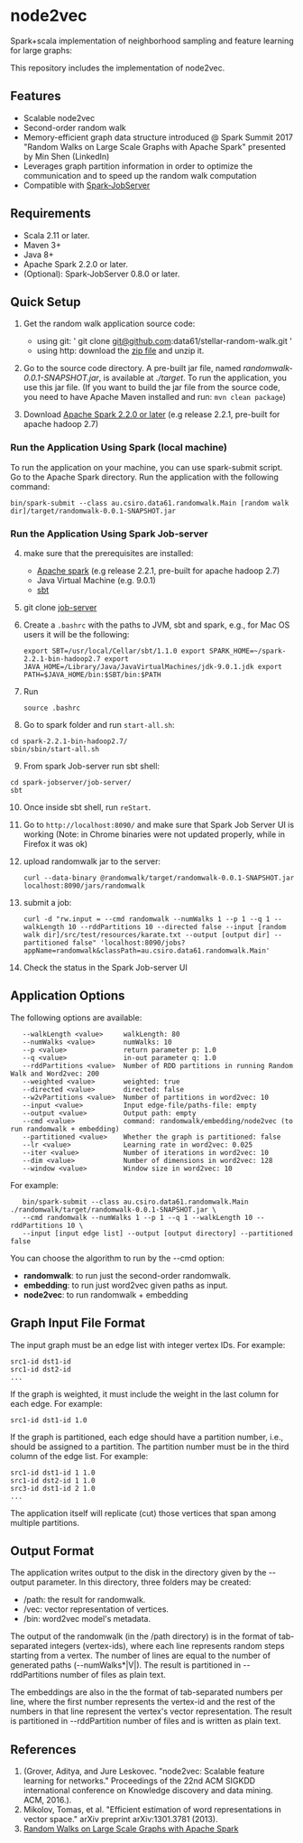 # node2vec #
Spark+scala implementation of neighborhood sampling and feature learning for large graphs:

This repository includes the implementation of node2vec.

## Features ##
* Scalable node2vec
* Second-order random walk
* Memory-efficient graph data structure introduced @ Spark Summit 2017 "Random Walks on Large Scale Graphs with Apache Spark" presented by Min Shen (LinkedIn)
* Leverages graph partition information in order to optimize the communication and to speed up the random walk computation
* Compatible with [Spark-JobServer](https://github.com/spark-jobserver/spark-jobserver)

## Requirements ##
* Scala 2.11 or later.
* Maven 3+
* Java 8+
* Apache Spark 2.2.0 or later.
* (Optional): Spark-JobServer 0.8.0 or later.

## Quick Setup ##
1. Get the random walk application source code:

    * using git: ' git clone git@github.com:data61/stellar-random-walk.git '
    * using http: download the [zip file](https://github.com/data61/stellar-random-walk/archive/master.zip) and unzip it.
    
2. Go to the source code directory. A pre-built jar file, named *randomwalk-0.0.1-SNAPSHOT.jar*, is available at *./target*. To run the application, you use this jar file. (If you want to build the jar file from the source code, you need to have Apache Maven installed and run: ` mvn clean package `)

3. Download [Apache Spark 2.2.0 or later](https://spark.apache.org/downloads.html) (e.g release 2.2.1, pre-built for apache hadoop 2.7)

### Run the Application Using Spark (local machine) ###
To run the application on your machine, you can use spark-submit script. Go to the Apache Spark directory. Run the application with the following command:

` bin/spark-submit --class au.csiro.data61.randomwalk.Main [random walk dir]/target/randomwalk-0.0.1-SNAPSHOT.jar `

### Run the Application Using Spark Job-server ###
4. make sure that the prerequisites are installed: 
    - [Apache spark](https://spark.apache.org/downloads.html) (e.g release 2.2.1, pre-built for apache hadoop 2.7) 
    - Java Virtual Machine (e.g. 9.0.1)
    - [sbt](https://www.scala-sbt.org/)

5. git clone [job-server](https://github.com/spark-jobserver/spark-jobserver)
6. Create a `.bashrc` with the paths to JVM, sbt and spark, e.g., for Mac OS users it will be the following:

    `
    export SBT=/usr/local/Cellar/sbt/1.1.0
    export SPARK_HOME=~/spark-2.2.1-bin-hadoop2.7
    export JAVA_HOME=/Library/Java/JavaVirtualMachines/jdk-9.0.1.jdk
    export PATH=$JAVA_HOME/bin:$SBT/bin:$PATH
    `

7. Run 

      `source .bashrc`
        
8. Go to spark folder and run `start-all.sh`:
```
cd spark-2.2.1-bin-hadoop2.7/
sbin/sbin/start-all.sh
```
9. From spark Job-server run sbt shell:
```
cd spark-jobserver/job-server/
sbt
```
10. Once inside sbt shell, run `reStart`.

11. Go to `http://localhost:8090/` and make sure that Spark Job Server UI is working (Note: in Chrome binaries were not updated properly, while in Firefox it was ok)

12. upload randomwalk jar to the server:

    `curl --data-binary @randomwalk/target/randomwalk-0.0.1-SNAPSHOT.jar localhost:8090/jars/randomwalk`

13. submit a job:

    `curl -d "rw.input = --cmd randomwalk --numWalks 1 --p 1 --q 1 --walkLength 10 --rddPartitions 10 --directed false --input [random walk dir]/src/test/resources/karate.txt --output [output dir] --partitioned false" 'localhost:8090/jobs?appName=randomwalk&classPath=au.csiro.data61.randomwalk.Main'`

14. Check the status in the Spark Job-server UI


## Application Options ##
The following options are available:

```
   --walkLength <value>     walkLength: 80
   --numWalks <value>       numWalks: 10
   --p <value>              return parameter p: 1.0
   --q <value>              in-out parameter q: 1.0
   --rddPartitions <value>  Number of RDD partitions in running Random Walk and Word2vec: 200
   --weighted <value>       weighted: true
   --directed <value>       directed: false
   --w2vPartitions <value>  Number of partitions in word2vec: 10
   --input <value>          Input edge-file/paths-file: empty
   --output <value>         Output path: empty
   --cmd <value>            command: randomwalk/embedding/node2vec (to run randomwalk + embedding)
   --partitioned <value>    Whether the graph is partitioned: false
   --lr <value>             Learning rate in word2vec: 0.025
   --iter <value>           Number of iterations in word2vec: 10
   --dim <value>            Number of dimensions in word2vec: 128
   --window <value>         Window size in word2vec: 10
```

For example:
```
   bin/spark-submit --class au.csiro.data61.randomwalk.Main ./randomwalk/target/randomwalk-0.0.1-SNAPSHOT.jar \
   --cmd randomwalk --numWalks 1 --p 1 --q 1 --walkLength 10 --rddPartitions 10 \
   --input [input edge list] --output [output directory] --partitioned false
```


You can choose the algorithm to run by the --cmd option:
- **randomwalk**: to run just the second-order randomwalk.
- **embedding**: to run just word2vec given paths as input.
- **node2vec**: to run randomwalk + embedding
     
## Graph Input File Format ##
The input graph must be an edge list with integer vertex IDs. For example:

``` 
src1-id dst1-id
src1-id dst2-id
... 
```

If the graph is weighted, it must include the weight in the last column for each edge. For example:

` src1-id dst1-id 1.0 `

If the graph is partitioned, each edge should have a partition number, i.e., should be assigned to a partition. The partition number must be in the third column of the edge list. For example:

``` 
src1-id dst1-id 1 1.0
src1-id dst2-id 1 1.0
src3-id dst1-id 2 1.0
... 
```

The application itself will replicate (cut) those vertices that span among multiple partitions.

## Output Format ##
The application writes output to the disk in the directory given by the --output parameter. In this directory, three folders may be created:
   - /path: the result for randomwalk.
   - /vec: vector representation of vertices.
   - /bin: word2vec model's metadata.
   
The output of the randomwalk (in the /path directory) is in the format of tab-separated integers (vertex-ids), where each line represents random steps starting from a vertex. The number of lines are equal to the number of generated paths (--numWalks*|V|). The result is partitioned in --rddPartitions number of files as plain text.

The embeddings are also in the the format of tab-separated numbers per line, where the first number represents the vertex-id and the rest of the numbers in that line represent the vertex's vector representation. The result is partitioned in --rddPartition number of files and is written as plain text.


## References ##
1. (Grover, Aditya, and Jure Leskovec. "node2vec: Scalable feature learning for networks." Proceedings of the 22nd ACM SIGKDD international conference on Knowledge discovery and data mining. ACM, 2016.).
2. Mikolov, Tomas, et al. "Efficient estimation of word representations in vector space." arXiv preprint arXiv:1301.3781 (2013).
3. [Random Walks on Large Scale Graphs with Apache Spark](https://spark-summit.org/2017/events/random-walks-on-large-scale-graphs-with-apache-spark/)









